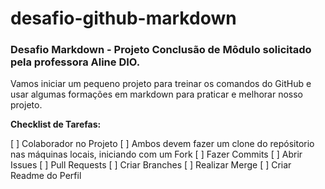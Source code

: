 # desafio-github-markdown
### Desafio Markdown - Projeto Conclusão de Môdulo solicitado pela professora Aline DIO.

Vamos iniciar um pequeno projeto para treinar os comandos do GitHub e usar algumas formações em markdown para praticar e melhorar nosso projeto.

**Checklist de Tarefas:**

[ ] Colaborador no Projeto
[ ] Ambos devem fazer um clone do repósitorio nas máquinas locais, iniciando com um Fork
[ ] Fazer Commits
[ ] Abrir Issues
[ ] Pull Requests
[ ] Criar Branches
[ ] Realizar Merge
[ ] Criar Readme do Perfil
